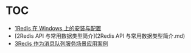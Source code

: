 # TOC

* [1Redis 在 Windows 上的安装与配置](1Redis在Windows上的安装与配置.md)
* [2Redis API 与常用数据类型简介](2Redis API 与常用数据类型简介.md)
* [3Redis 作为消息队列服务场景应用案例](3Redis作为消息队列服务场景应用案例.md)
